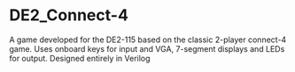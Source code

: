 # DE2_Connect-4
A game developed for the DE2-115 based on the classic 2-player connect-4 game. Uses onboard keys for input and VGA, 7-segment displays and LEDs for output.
Designed entirely in Verilog
